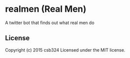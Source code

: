 # realmen (Real Men)

A twitter bot that finds out what real men do

## License
Copyright (c) 2015 csb324
Licensed under the MIT license.
